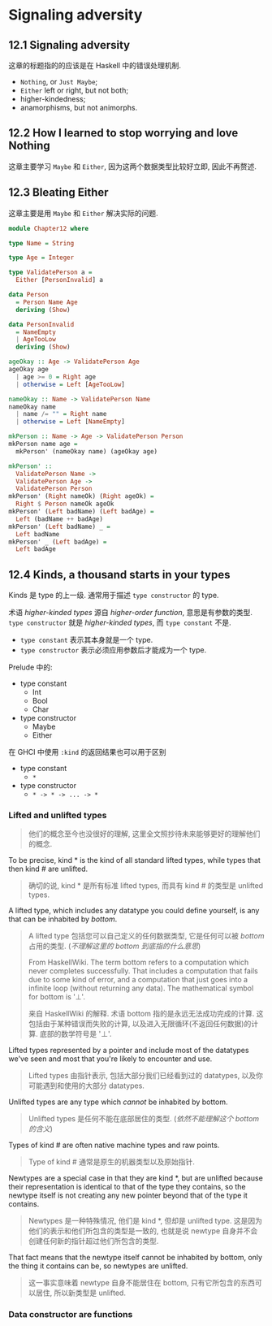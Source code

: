 # Signaling adversity

## 12.1 Signaling adversity

这章的标题指的的应该是在 Haskell 中的错误处理机制.

- `Nothing`, or `Just Maybe`;
- `Either` left or right, but not both;
- higher-kindedness;
- anamorphisms, but not animorphs.

## 12.2 How I learned to stop worrying and love Nothing

这章主要学习 `Maybe` 和 `Either`, 因为这两个数据类型比较好立即, 因此不再赘述.

## 12.3 Bleating Either

这章主要是用 `Maybe` 和 `Either` 解决实际的问题.

```haskell
module Chapter12 where

type Name = String

type Age = Integer

type ValidatePerson a =
  Either [PersonInvalid] a

data Person
  = Person Name Age
  deriving (Show)

data PersonInvalid
  = NameEmpty
  | AgeTooLow
  deriving (Show)

ageOkay :: Age -> ValidatePerson Age
ageOkay age
  | age >= 0 = Right age
  | otherwise = Left [AgeTooLow]

nameOkay :: Name -> ValidatePerson Name
nameOkay name
  | name /= "" = Right name
  | otherwise = Left [NameEmpty]

mkPerson :: Name -> Age -> ValidatePerson Person
mkPerson name age =
  mkPerson' (nameOkay name) (ageOkay age)

mkPerson' ::
  ValidatePerson Name ->
  ValidatePerson Age ->
  ValidatePerson Person
mkPerson' (Right nameOk) (Right ageOk) =
  Right $ Person nameOk ageOk
mkPerson' (Left badName) (Left badAge) =
  Left (badName ++ badAge)
mkPerson' (Left badName) _ =
  Left badName
mkPerson' _ (Left badAge) =
  Left badAge
```

## 12.4 Kinds, a thousand starts in your types

Kinds 是 type 的上一级. 通常用于描述 `type constructor` 的 type.

术语 *higher-kinded types* 源自 *higher-order function*, 意思是有参数的类型. `type constructor` 就是 *higher-kinded types*, 而 `type constant` 不是.

- `type constant` 表示其本身就是一个 type.
- `type constructor` 表示必须应用参数后才能成为一个 type.

Prelude 中的:

- type constant
  - Int
  - Bool
  - Char
- type constructor
  - Maybe
  - Either

在 GHCI 中使用 `:kind` 的返回结果也可以用于区别

- type constant
  - `*`
- type constructor
  - `* -> * -> ... -> *`

### Lifted and unlifted types

> 他们的概念至今也没很好的理解, 这里全文照抄待未来能够更好的理解他们的概念.

To be precise, kind * is the kind of all standard lifted types, while types that then kind # are unlifted.

> 确切的说, kind * 是所有标准 lifted types, 而具有 kind # 的类型是 unlifted types.

A lifted type, which includes any datatype you could define yourself, is any that can be inhabited by *bottom*.

> A lifted type 包括您可以自己定义的任何数据类型, 它是任何可以被 *bottom* 占用的类型. (*不理解这里的 bottom 到底指的什么意思*)
>
> From HaskellWiki. The term bottom refers to a computation which never completes successfully. That includes a computation that fails due to some kind of error, and a computation that just goes into a infinite loop (without returning any data). The mathematical symbol for bottom is '⊥'.
>
> 来自 HaskellWiki 的解释. 术语 bottom 指的是永远无法成功完成的计算. 这包括由于某种错误而失败的计算, 以及进入无限循环(不返回任何数据)的计算. 底部的数学符号是 '⊥'.

Lifted types represented by a pointer and include most of the datatypes we've seen and most that you're likely to encounter and use.

> Lifted types 由指针表示, 包括大部分我们已经看到过的 datatypes, 以及你可能遇到和使用的大部分 datatypes.

Unlifted types are any type which *cannot* be inhabited by bottom.

> Unlifted types 是任何不能在底部居住的类型. (*依然不能理解这个 bottom 的含义*)

Types of kind # are often native machine types and raw points.

> Type of kind # 通常是原生的机器类型以及原始指针.

Newtypes are a special case in that they are kind *, but are unlifted because their representation is identical to that of the type they contains, so the newtype itself is not creating any new pointer beyond that of the type it contains.

> Newtypes 是一种特殊情况, 他们是 kind *, 但却是 unlifted type. 这是因为他们的表示和他们所包含的类型是一致的, 也就是说 newtype 自身并不会创建任何新的指针超过他们所包含的类型.

That fact means that the newtype itself cannot be inhabited by bottom, only the thing it contains can be, so newtypes are unlifted.

> 这一事实意味着 newtype 自身不能居住在 bottom, 只有它所包含的东西可以居住, 所以新类型是 unlifted.

### Data constructor are functions
